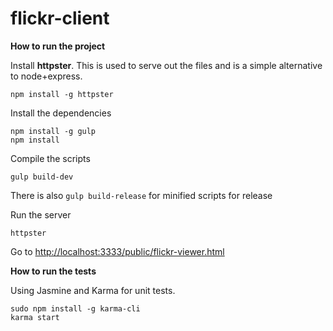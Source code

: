 # flickr-client


**How to run the project**

Install **httpster**.  This is used to serve out the files and is a simple alternative to node+express.

    npm install -g httpster

Install the dependencies

    npm install -g gulp
	npm install

Compile the scripts

    gulp build-dev
   
There is also `gulp build-release` for minified scripts for release 

Run the server

	httpster
Go to [http://localhost:3333/public/flickr-viewer.html](http://localhost:3333/public/flickr-viewer.html)

**How to run the tests**

Using Jasmine and Karma for unit tests.

    sudo npm install -g karma-cli    
    karma start